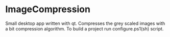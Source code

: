 # ImageCompression

Small desktop app written with qt. Compresses the grey scaled images with a bit compression algorithm.
To build a project run configure.ps1(sh) script.
